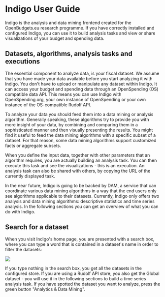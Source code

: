 # Indigo User Guide
Indigo is the analysis and data mining frontend created for the OpenBudgets.eu research programme. If you have correctly installed and configured Indigo, you can use it to build analysis tasks and view or share visualizations of your budget and spending data.
## Datasets, algorithms, analysis tasks and executions
The essential component to analyze data, is your fiscal dataset. We assume that you have made your data available before you start analyzing it with Indigo. You don't have to upload or manipulate any dataset within Indigo. It can access your budget and spending data through an OpenSpending (OS) compatible data API. This means you can use Indigo with OpenSpending.org, your own instance of OpenSpending or your own instance of the OS-compatible Rudolf API. 

To analyze your data you should feed them into a data mining or analysis algorithm. Generally speaking, these algorithms try to provide you with more insight of your data, by combining and comparing them in a sophisticated manner and then visually presenting the results. You might find it useful to feed the data mining algorithms with a specific subset of a dataset. For that reason, some data mining algorithms support customized facts or aggregate subsets. 

When you define the input data, together with other parameters that an algorithm requires, you are actually building an analysis task. You can then execute this task and see the visualizations - this is an execution. An analysis task can also be shared with others, by copying the URL of the currently displayed task.

In the near future, Indigo is going to be backed by DAM, a service that can coordinate various data mining algorithms in a way that the end users only see algorithms applicable to their datasets. Currently, Indigo only offers two analysis and data mining algorithms: descriptive statistics and time series analysis. In the following sections you can get an overview of what you can do with Indigo.

## Search for a dataset
When you visit Indigo's home page, you are presented with a search box, where you can type a word that is contained in a dataset's name in order to filter the datasets:
 

<img src="assets/resources/indigo_cube_find.gif" style="max-width: 100%" />
 
If you type nothing in the search box, you get all the datasets in the configured store. If you are using a Rudolf API store, you also get the Global dataset - you will use it in the following sections to build a time series analysis task. If you have spotted the dataset you want to analyze, press the green button "Analytics & Data Mining".

